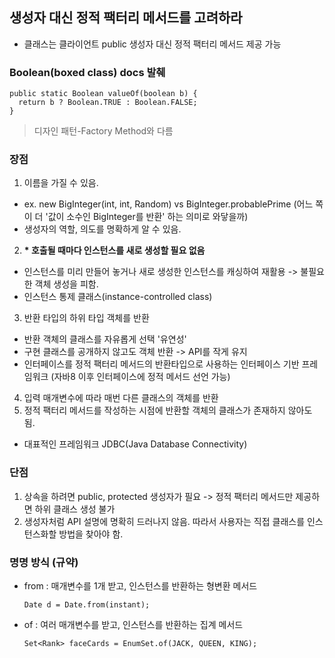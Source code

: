 ## 생성자 대신 정적 팩터리 메서드를 고려하라

- 클래스는 클라이언트 public 생성자 대신 정적 팩터리 메서드 제공 가능

### Boolean(boxed class) docs 발췌
    public static Boolean valueOf(boolean b) {
      return b ? Boolean.TRUE : Boolean.FALSE;
    }

> 디자인 패턴-Factory Method와 다름

### 장점

1. 이름을 가질 수 있음.
  - ex. new BigInteger(int, int, Random) vs BigInteger.probablePrime (어느 쪽이 더 '값이 소수인 BigInteger를 반환' 하는 의미로 와닿을까)
  - 생성자의 역할, 의도를 명확하게 알 수 있음.
2. __* 호출될 때마다 인스턴스를 새로 생성할 필요 없음__
  - 인스턴스를 미리 만들어 놓거나 새로 생성한 인스턴스를 캐싱하여 재활용 -> 불필요한 객체 생성을 피함.
  - 인스턴스 통제 클래스(instance-controlled class)
3. 반환 타입의 하위 타입 객체를 반환
  - 반환 객체의 클래스를 자유롭게 선택 '유연성'
  - 구현 클래스를 공개하지 않고도 객체 반환 -> API를 작게 유지
  - 인터페이스를 정적 팩터리 메서드의 반환타입으로 사용하는 인터페이스 기반 프레임워크 (자바8 이후 인터페이스에 정적 메서드 선언 가능)
4. 입력 매개변수에 따라 매번 다른 클래스의 객체를 반환
5. 정적 팩터리 메서드를 작성하는 시점에 반환할 객체의 클래스가 존재하지 않아도 됨.
  - 대표적인 프레임워크 JDBC(Java Database Connectivity)

### 단점

1. 상속을 하려면 public, protected 생성자가 필요 -> 정적 팩터리 메서드만 제공하면 하위 클래스 생성 불가
2. 생성자처럼 API 설명에 명확히 드러나지 않음. 따라서 사용자는 직접 클래스를 인스턴스화할 방법을 찾아야 함.

### 명명 방식 (규약)

- from : 매개변수를 1개 받고, 인스턴스를 반환하는 형변환 메서드

      Date d = Date.from(instant);

- of : 여러 매개변수를 받고, 인스턴스를 반환하는 집계 메서드

      Set<Rank> faceCards = EnumSet.of(JACK, QUEEN, KING);
